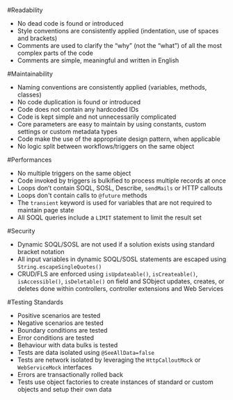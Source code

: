 
#Readability

- No dead code is found or introduced
- Style conventions are consistently applied (indentation, use of spaces and brackets)
- Comments are used to clarify the “why” (not the “what”) of all the most complex parts of the code
- Comments are simple, meaningful and written in English

#Maintainability

- Naming conventions are consistently applied (variables, methods, classes)
- No code duplication is found or introduced
- Code does not contain any hardcoded IDs
- Code is kept simple and not unnecessarily complicated
- Core parameters are easy to maintain by using constants, custom settings or custom metadata types
- Code make the use of the appropriate design pattern, when applicable
- No logic split between workflows/triggers on the same object

#Performances

- No multiple triggers on the same object
- Code invoked by triggers is bulkified to process multiple records at once
- Loops don’t contain SOQL, SOSL, Describe, `sendMails` or HTTP callouts
- Loops don't contain calls to `@future` methods
- The `transient` keyword is used for variables that are not required to maintain page state
- All SOQL queries include a `LIMIT` statement to limit the result set

#Security

- Dynamic SOQL/SOSL are not used if a solution exists using standard bracket notation
- All input variables in dynamic SOQL/SOSL statements are escaped using `String.escapeSingleQuotes()`
- CRUD/FLS are enforced using `isUpdateable()`, `isCreateable()`, `isAccessible()`, `isDeletable()` on field and SObject updates, creates, or deletes done within controllers, controller extensions and Web Services

#Testing Standards

- Positive scenarios are tested
- Negative scenarios are tested
- Boundary conditions are tested
- Error conditions are tested
- Behaviour with data bulks is tested
- Tests are data isolated using `@SeeAllData=false`
- Tests are network isolated by leveraging the `HttpCalloutMock` or `WebServiceMock` interfaces
- Errors are transactionally rolled back
- Tests use object factories to create instances of standard or custom objects and setup their own data
